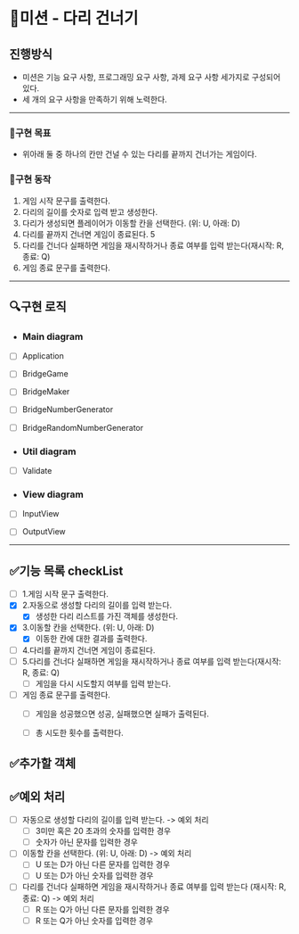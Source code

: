 # 🚀미션 - 다리 건너기

## 진행방식

- 미션은 기능 요구 사항, 프로그래밍 요구 사항, 과제 요구 사항 세가지로 구성되어 있다.
- 세 개의 요구 사항을 만족하기 위해 노력한다.

---

### 💙구현 목표

- 위아래 둘 중 하나의 칸만 건널 수 있는 다리를 끝까지 건너가는 게임이다.

### 📜구현 동작

1. 게임 시작 문구를 출력한다.
2. 다리의 길이를 숫자로 입력 받고 생성한다.
3. 다리가 생성되면 플레이어가 이동할 칸을 선택한다. (위: U, 아래: D)
4. 다리를 끝까지 건너면 게임이 종료된다. 5
5. 다리를 건너다 실패하면 게임을 재시작하거나 종료 여부를 입력 받는다(재시작: R, 종료: Q)
6. 게임 종료 문구를 출력한다.

---

## 🔍구현 로직

- ### Main diagram

- [ ] Application
- [ ] BridgeGame
- [ ] BridgeMaker
- [ ] BridgeNumberGenerator
- [ ] BridgeRandomNumberGenerator


- ### Util diagram
- [ ] Validate


- ### View diagram
- [ ] InputView
- [ ] OutputView


---

## ✅기능 목록 checkList

- [ ] 1.게임 시작 문구 출력한다.
- [x] 2.자동으로 생성할 다리의 길이를 입력 받는다.
  - [x] 생성한 다리 리스트를 가진 객체를 생성한다.
- [x] 3.이동할 칸을 선택한다. (위: U, 아래: D)
  - [x] 이동한 칸에 대한 결과를 출력한다. 
- [ ] 4.다리를 끝까지 건너면 게임이 종료된다.
- [ ] 5.다리를 건너다 실패하면 게임을 재시작하거나 종료 여부를 입력 받는다(재시작: R, 종료: Q)
  - [ ] 게임을 다시 시도할지 여부를 입력 받는다.
- [ ] 게임 종료 문구를 출력한다.
  - [ ] 게임을 성공했으면 성공, 실패했으면 실패가 출력된다.
  - [ ] 총 시도한 횟수를 출력한다.


## ✅추가할 객체


## ✅예외 처리

- [ ] 자동으로 생성할 다리의 길이를 입력 받는다. -> 예외 처리
  - [ ] 3미만 혹은 20 초과의 숫자를 입력한 경우
  - [ ] 숫자가 아닌 문자를 입력한 경우
- [ ] 이동할 칸을 선택한다. (위: U, 아래: D) -> 예외 처리
  - [ ] U 또는 D가 아닌 다른 문자를 입력한 경우
  - [ ] U 또는 D가 아닌 숫자를 입력한 경우
- [ ] 다리를 건너다 실패하면 게임을 재시작하거나 종료 여부를 입력 받는다 (재시작: R, 종료: Q) -> 예외 처리
  - [ ] R 또는 Q가 아닌 다른 문자를 입력한 경우
  - [ ] R 또는 Q가 아닌 숫자를 입력한 경우